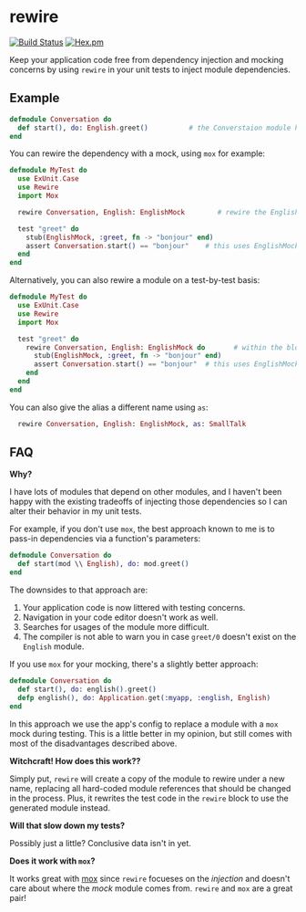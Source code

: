 rewire
===

[![Build Status](https://travis-ci.org/stephanos/rewire.svg?branch=master)](https://travis-ci.org/stephanos/rewire)
[![Hex.pm](https://img.shields.io/hexpm/v/rewire.svg)](https://hex.pm/packages/rewire)

Keep your application code free from dependency injection and mocking concerns by using `rewire` in your unit tests to inject module dependencies.

## Example

```elixir
defmodule Conversation do
  def start(), do: English.greet()          # the Converstaion module has a hard-wired dependency on the English module
end
```

You can rewire the dependency with a mock, using `mox` for example:

```elixir
defmodule MyTest do
  use ExUnit.Case
  use Rewire
  import Mox

  rewire Conversation, English: EnglishMock        # rewire the English dependency to the EnglishMock module (defined elsewhere)

  test "greet" do
    stub(EnglishMock, :greet, fn -> "bonjour" end)
    assert Conversation.start() == "bonjour"    # this uses EnglishMock now!
  end
end
```

Alternatively, you can also rewire a module on a test-by-test basis:

```elixir
defmodule MyTest do
  use ExUnit.Case
  use Rewire
  import Mox

  test "greet" do
    rewire Conversation, English: EnglishMock do       # within the block it is rewired
      stub(EnglishMock, :greet, fn -> "bonjour" end)
      assert Conversation.start() == "bonjour"  # this uses EnglishMock now!
    end
  end
end
```

You can also give the alias a different name using `as`:

```elixir
  rewire Conversation, English: EnglishMock, as: SmallTalk
```

## FAQ

**Why?**

I have lots of modules that depend on other modules, and I haven't been happy with the existing tradeoffs of injecting those dependencies so I can alter their behavior in my unit tests.

For example, if you don't use `mox`, the best approach known to me is to pass-in dependencies via a function's parameters:

```elixir
defmodule Conversation do
  def start(mod \\ English), do: mod.greet()
end
```

The downsides to that approach are:

  1) Your application code is now littered with testing concerns.
  2) Navigation in your code editor doesn't work as well.
  3) Searches for usages of the module more difficult.
  4) The compiler is not able to warn you in case `greet/0` doesn't exist on the `English` module.

If you use `mox` for your mocking, there's a slightly better approach:

```elixir
defmodule Conversation do
  def start(), do: english().greet()
  defp english(), do: Application.get(:myapp, :english, English)
end
```

In this approach we use the app's config to replace a module with a `mox` mock during testing. This is a little better in my opinion, but still comes with most of the disadvantages described above.

**Witchcraft! How does this work??**

Simply put, `rewire` will create a copy of the module to rewire under a new name, replacing all hard-coded module references that should be changed in the process. Plus, it rewrites the test code in the `rewire` block to use the generated module instead.

**Will that slow down my tests?**

Possibly just a little? Conclusive data isn't in yet.

**Does it work with `mox`?**

It works great with [mox](https://github.com/dashbitco/mox) since `rewire` focueses on the _injection_ and doesn't care about where the _mock_ module comes from. `rewire` and `mox` are a great pair!
